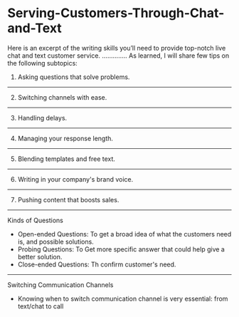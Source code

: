# Serving-Customers-Through-Chat-and-Text
Here is an excerpt of the writing skills you’ll need to provide top-notch live chat and text customer service.
..............
As learned, I will share few tips on the following subtopics:
1. Asking questions that solve problems.
---
2. Switching channels with ease.
---
3. Handling delays.
---
4. Managing your response length.
----
5. Blending templates and free text.
---
6. Writing in your company's brand voice.
---
7. Pushing content that boosts sales.

---
Kinds of Questions
- Open-ended Questions: To get a broad idea of what the customers need is, and possible solutions.
- Probing Questions: To Get more specific answer that could help give a better solution.
- Close-ended Questions: Th confirm customer's need.

--- 
Switching Communication Channels
- Knowing when to switch communication channel is very essential: from text/chat to call
